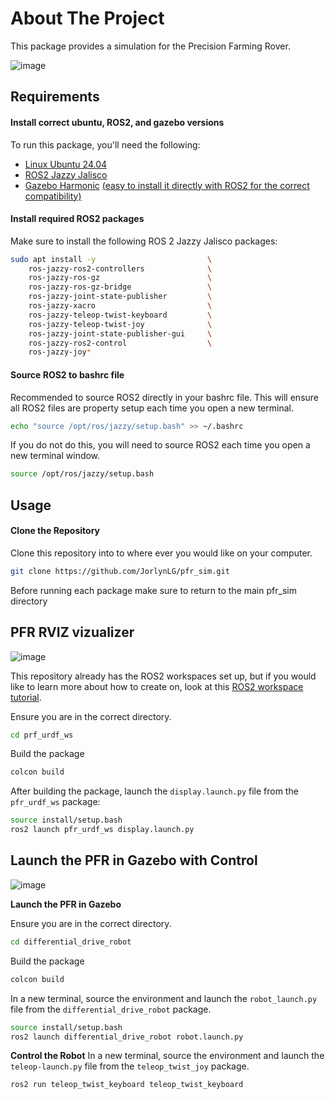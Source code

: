# About The Project
This package provides a simulation for the Precision Farming Rover. 

![image](https://github.com/user-attachments/assets/d7899369-1be4-4131-be92-5ce1d5d1cf89)


## Requirements

#### Install correct ubuntu, ROS2, and gazebo versions

To run this package, you'll need the following:

- [Linux Ubuntu 24.04](https://ubuntu.com/blog/tag/ubuntu-24-04-lts)
- [ROS2 Jazzy Jalisco](https://docs.ros.org/en/rolling/Releases/Release-Jazzy-Jalisco.html)
- [Gazebo Harmonic](https://gazebosim.org/docs/harmonic/getstarted/) [(easy to install it directly with ROS2 for the correct compatibility)](https://gazebosim.org/docs/latest/ros_installation/)


#### Install required ROS2 packages

Make sure to install the following ROS 2 Jazzy Jalisco packages:

```bash
sudo apt install -y                         \
    ros-jazzy-ros2-controllers              \
    ros-jazzy-ros-gz                        \
    ros-jazzy-ros-gz-bridge                 \
    ros-jazzy-joint-state-publisher         \
    ros-jazzy-xacro                         \
    ros-jazzy-teleop-twist-keyboard         \
    ros-jazzy-teleop-twist-joy              \
    ros-jazzy-joint-state-publisher-gui     \
    ros-jazzy-ros2-control                  \
    ros-jazzy-joy*

```
#### Source ROS2 to bashrc file

Recommended to source ROS2 directly in your bashrc file. This will ensure all ROS2 files are property setup each time you open a new terminal. 
```bash
echo "source /opt/ros/jazzy/setup.bash" >> ~/.bashrc
```
If you do not do this, you will need to source ROS2 each time you open a new terminal window. 
```bash
source /opt/ros/jazzy/setup.bash
```

## Usage


#### Clone the Repository

Clone this repository into to where ever you would like on your computer. 


```bash
git clone https://github.com/JorlynLG/pfr_sim.git
```
Before running each package make sure to return to the main pfr_sim directory

## PFR RVIZ vizualizer
![image](https://github.com/user-attachments/assets/0eb8b9d6-ee8e-4bc7-b435-e56494db9c2f)

This repository already has the ROS2 workspaces set up, but if you would like to learn more about how to create on, look at this [ROS2 workspace tutorial](https://docs.ros.org/en/jazzy/Tutorials/Beginner-Client-Libraries/Creating-A-Workspace/Creating-A-Workspace.html).

Ensure you are in the correct directory.
```bash
cd prf_urdf_ws
```
Build the package
```bash
colcon build
```
After building the package, launch the ```display.launch.py``` file from the ```pfr_urdf_ws``` package:

```bash
source install/setup.bash
ros2 launch pfr_urdf_ws display.launch.py
```

## Launch the PFR in Gazebo with Control
![image](https://github.com/user-attachments/assets/d7899369-1be4-4131-be92-5ce1d5d1cf89)

**Launch the PFR in Gazebo**

Ensure you are in the correct directory.
```bash
cd differential_drive_robot
```
Build the package
```bash
colcon build
```

In a new terminal, source the environment and launch the ``robot_launch.py`` file from the ```differential_drive_robot``` package.
```bash
source install/setup.bash
ros2 launch differential_drive_robot robot.launch.py
```

**Control the Robot**
In a new terminal, source the environment and launch the ```teleop-launch.py``` file from the ```teleop_twist_joy``` package.

```bash
ros2 run teleop_twist_keyboard teleop_twist_keyboard
```
